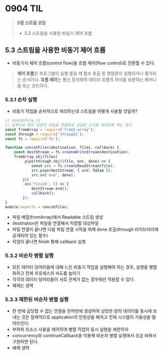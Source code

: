 # 0904 TIL
> **5장 스트림 코딩**
> - 5.3 스트림을 사용한 비동기 제어 흐름

## 5.3 스트림을 사용한 비동기 제어 흐름
- 비동기식 제어 흐름(control flow)을 흐름 제어(flow control)로 전환할 수 있다.
> **제어 흐름**은 프로그램이 실행 중일 때 함수 호출 및 명령문이 실행되거나 평가되는 순서이다.
> **흐름 제어**는 통신 장치와의 데이터 흐름의 차이를 보완하는 메커니즘 또는 코드이다.

### 5.3.1 순차 실행
- 비동기 작업을 순차적으로 처리하는데 스트림을 어떻게 사용할 것일까?

```javascript
// concatFile.js
// 입력으로 받은 일련의 파일을 연결하여 공급된 순서를 따르도록 하는 함수
const fromArray = require('from2-array');
const through = require('through2');
const fs = require('fs');

function concatFiles(destination, files, callback) {
    const destStream = fs.createWriteStream(destination);
    fromArray.obj(files)
        .pipe(through.obj((file, enc, done) => {
            const src = fs.createReadStream(file);
            src.pipe(destStream, { end: false });
            src.on('end', done);
        }))
        .on('finish', () => {
            destStream.end();
            callback();
        });
}
module.exports = concatFiles;
```

- 파일 배열(fromArray)에서 Readable 스트림 생성
- destination은 파일을 연결해서 저장할 대상파일
- 파일 연결이 끝나면 다음 파일 연결 시작을 위해 done 호출(through 라이브러리에 공개되어 있는 함수)
- 작업이 끝나면 finish 통해 callback 실행

### 5.3.2 비순차 병렬 실행
- 모든 데이터 덩어리들에 대해 느린 비동기 작업을 실행해야 하는 경우, 실행을 병렬화하고 전체 프로세스의 속도를 높이기
- 각각의 데이터 덩어리들이 서로 관계가 없는 경우에만 적용할 수 있다.
- 예제는 생략

### 5.3.3 제한된 비순차 병렬 실행
- 한 번에 감당할 수 없는 연결을 한꺼번에 생성하여 상당한 양의 데이터를 동시에 보내는 것은 잠재적으로 application의 안정성을 해치고 전체 시스템의 가용성을 떨어뜨린다.
- 부하와 리소스 사용을 제어하여 병렬 작업의 동시 실행을 제한하자
- concurrency와 continueCallback을 이용해 비순차 병렬 실행에서 조금 바꿔서 구현하면 된다.
- 예제 생략
